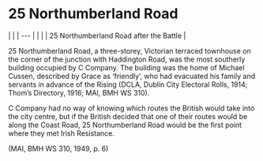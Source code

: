# 25 Northumberland Road

  |  | | --- | |  | | 25 Northumberland Road after the Battle |

25 Northumberland Road, a three-storey, Victorian terraced townhouse on the
corner of the junction with Haddington Road, was the most southerly building
occupied by C Company. The building was the home of Michael Cussen, described by
Grace as ‘friendly’, who had evacuated his family and servants in advance of the
Rising (DCLA, Dublin City Electoral Rolls, 1914; Thom’s Directory, 1916; MAI,
BMH WS 310).

C Company had no way of knowing which routes the British would take into the
city centre, but if the British decided that one of their routes would be along
the Coast Road, 25 Northumberland Road would be the first point where they met
Irish Resistance.

(MAI, BMH WS 310, 1949, p. 6)

